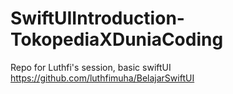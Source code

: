 # SwiftUIIntroduction-TokopediaXDuniaCoding


Repo for Luthfi's session, basic swiftUI
https://github.com/luthfimuha/BelajarSwiftUI
